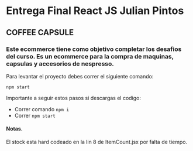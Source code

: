 # Entrega Final React JS Julian Pintos

  

## COFFEE CAPSULE

  

### Este ecommerce tiene como objetivo completar los desafios del curso. Es un ecommerce para la compra de maquinas, capsulas y accesorios de nespresso.

  Para levantar el proyecto debes correr el siguiente comando:

    npm start

Importante a seguir estos pasos si descargas el codigo:

 - Correr comando `npm i`
 - Correr `npm start`

#### Notas.
El stock esta hard codeado en la lin 8 de ItemCount.jsx por falta de tiempo.
